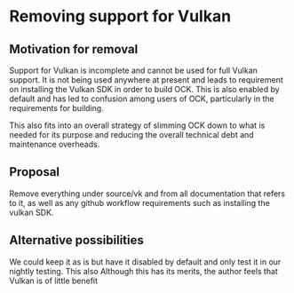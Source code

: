 # Removing support for Vulkan

## Motivation for removal

Support for Vulkan is incomplete and cannot be used for full Vulkan support. It
is not being used anywhere at present and leads to requirement on installing the
Vulkan SDK in order to build OCK. This is also enabled by default and has led to
confusion among users of OCK, particularly in the requirements for building.

This also fits into an overall strategy of slimming OCK down to what is needed for
its purpose and reducing the overall technical debt and maintenance overheads.

## Proposal

Remove everything under source/vk and from all documentation that refers to it, as well
as any github workflow requirements such as installing the vulkan SDK.

## Alternative possibilities

We could keep it as is but have it disabled by default and only test it in our nightly testing. This also
Although
this has its merits, the author feels that Vulkan is of little benefit